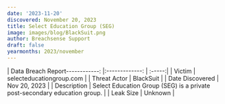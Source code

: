 ```yaml
---
date: '2023-11-20'
discovered: November 20, 2023
title: Select Education Group (SEG)
image: images/blog/BlackSuit.png
author: Breachsense Support
draft: false
yearmonths: 2023/november
---
```


| Data Breach Report------------:     |:-------------:    | :-----:|
| Victim      | selecteducationgroup.com      | 
| Threat Actor      | BlackSuit      | 
| Date Discovered      | Nov 20, 2023      | 
| Description      | Select Education Group (SEG) is a private post-secondary education group.      | 
| Leak Size      | Unknown      | 

